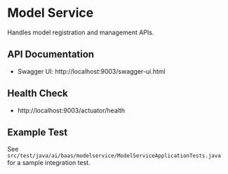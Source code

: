 # Model Service

Handles model registration and management APIs.

## API Documentation
- Swagger UI: http://localhost:9003/swagger-ui.html

## Health Check
- http://localhost:9003/actuator/health

## Example Test
See `src/test/java/ai/baas/modelservice/ModelServiceApplicationTests.java` for a sample integration test. 